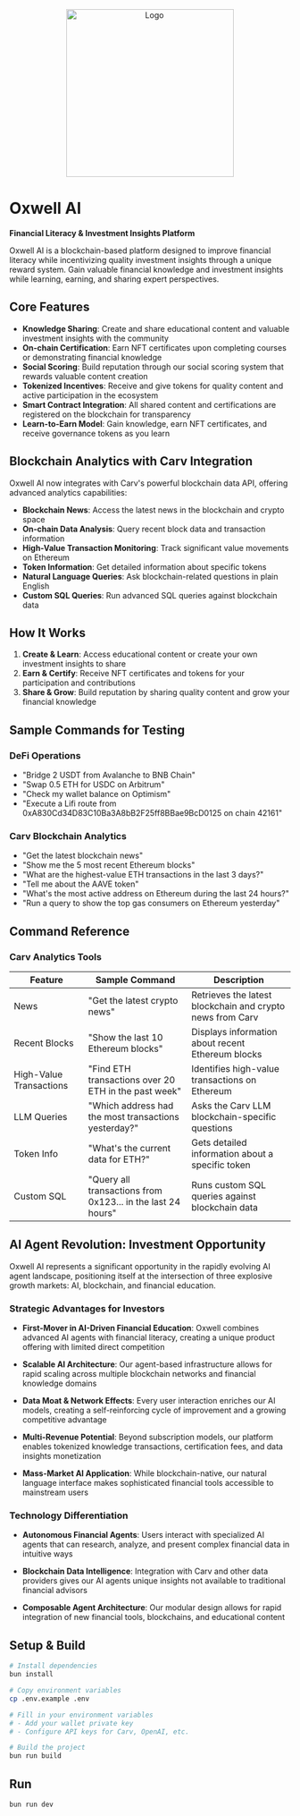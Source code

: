 <div align="center">
    <img src="https://github.com/user-attachments/assets/1c73a062-68bc-41f4-95e8-85edc219964b" alt="Logo" width="300">
</div>

# Oxwell AI

**Financial Literacy & Investment Insights Platform**

Oxwell AI is a blockchain-based platform designed to improve financial literacy while incentivizing quality investment insights through a unique reward system. Gain valuable financial knowledge and investment insights while learning, earning, and sharing expert perspectives.

## Core Features

- **Knowledge Sharing**: Create and share educational content and valuable investment insights with the community
- **On-chain Certification**: Earn NFT certificates upon completing courses or demonstrating financial knowledge
- **Social Scoring**: Build reputation through our social scoring system that rewards valuable content creation
- **Tokenized Incentives**: Receive and give tokens for quality content and active participation in the ecosystem
- **Smart Contract Integration**: All shared content and certifications are registered on the blockchain for transparency
- **Learn-to-Earn Model**: Gain knowledge, earn NFT certificates, and receive governance tokens as you learn

## Blockchain Analytics with Carv Integration

Oxwell AI now integrates with Carv's powerful blockchain data API, offering advanced analytics capabilities:

- **Blockchain News**: Access the latest news in the blockchain and crypto space
- **On-chain Data Analysis**: Query recent block data and transaction information
- **High-Value Transaction Monitoring**: Track significant value movements on Ethereum
- **Token Information**: Get detailed information about specific tokens
- **Natural Language Queries**: Ask blockchain-related questions in plain English
- **Custom SQL Queries**: Run advanced SQL queries against blockchain data

## How It Works

1. **Create & Learn**: Access educational content or create your own investment insights to share
2. **Earn & Certify**: Receive NFT certificates and tokens for your participation and contributions
3. **Share & Grow**: Build reputation by sharing quality content and grow your financial knowledge

## Sample Commands for Testing

### DeFi Operations

- "Bridge 2 USDT from Avalanche to BNB Chain"
- "Swap 0.5 ETH for USDC on Arbitrum"
- "Check my wallet balance on Optimism"
- "Execute a Lifi route from 0xA830Cd34D83C10Ba3A8bB2F25ff8BBae9BcD0125 on chain 42161"

### Carv Blockchain Analytics

- "Get the latest blockchain news"
- "Show me the 5 most recent Ethereum blocks"
- "What are the highest-value ETH transactions in the last 3 days?"
- "Tell me about the AAVE token"
- "What's the most active address on Ethereum during the last 24 hours?"
- "Run a query to show the top gas consumers on Ethereum yesterday"

## Command Reference

### Carv Analytics Tools

| Feature | Sample Command | Description |
|---------|----------------|-------------|
| News | "Get the latest crypto news" | Retrieves the latest blockchain and crypto news from Carv |
| Recent Blocks | "Show the last 10 Ethereum blocks" | Displays information about recent Ethereum blocks |
| High-Value Transactions | "Find ETH transactions over 20 ETH in the past week" | Identifies high-value transactions on Ethereum |
| LLM Queries | "Which address had the most transactions yesterday?" | Asks the Carv LLM blockchain-specific questions |
| Token Info | "What's the current data for ETH?" | Gets detailed information about a specific token |
| Custom SQL | "Query all transactions from 0x123... in the last 24 hours" | Runs custom SQL queries against blockchain data |

## AI Agent Revolution: Investment Opportunity

Oxwell AI represents a significant opportunity in the rapidly evolving AI agent landscape, positioning itself at the intersection of three explosive growth markets: AI, blockchain, and financial education.

### Strategic Advantages for Investors

- **First-Mover in AI-Driven Financial Education**: Oxwell combines advanced AI agents with financial literacy, creating a unique product offering with limited direct competition

- **Scalable AI Architecture**: Our agent-based infrastructure allows for rapid scaling across multiple blockchain networks and financial knowledge domains

- **Data Moat & Network Effects**: Every user interaction enriches our AI models, creating a self-reinforcing cycle of improvement and a growing competitive advantage

- **Multi-Revenue Potential**: Beyond subscription models, our platform enables tokenized knowledge transactions, certification fees, and data insights monetization

- **Mass-Market AI Application**: While blockchain-native, our natural language interface makes sophisticated financial tools accessible to mainstream users

### Technology Differentiation

- **Autonomous Financial Agents**: Users interact with specialized AI agents that can research, analyze, and present complex financial data in intuitive ways

- **Blockchain Data Intelligence**: Integration with Carv and other data providers gives our AI agents unique insights not available to traditional financial advisors

- **Composable Agent Architecture**: Our modular design allows for rapid integration of new financial tools, blockchains, and educational content

## Setup & Build

```bash
# Install dependencies
bun install

# Copy environment variables
cp .env.example .env

# Fill in your environment variables
# - Add your wallet private key
# - Configure API keys for Carv, OpenAI, etc.

# Build the project
bun run build
```

## Run

```bash
bun run dev
```